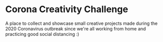 # Corona Creativity Challenge
A place to collect and showcase small creative projects made during the 2020 Coronavirus outbreak 
since we're all working from home and practicing good social distancing :)
